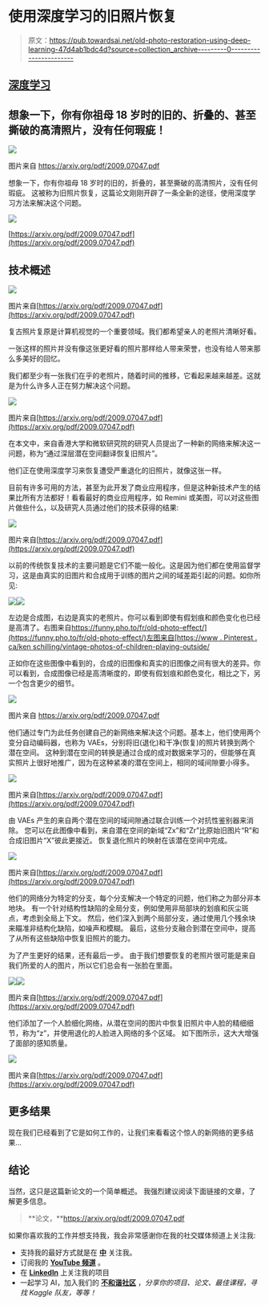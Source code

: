 # 使用深度学习的旧照片恢复

> 原文：<https://pub.towardsai.net/old-photo-restoration-using-deep-learning-47d4ab1bdc4d?source=collection_archive---------0----------------------->

## [深度学习](https://towardsai.net/p/category/machine-learning/deep-learning)

## 想象一下，你有你祖母 18 岁时的旧的、折叠的、甚至撕破的高清照片，没有任何瑕疵！

![](img/28b9935899999be9908db520d7e4863b.png)

图片来自 https://arxiv.org/pdf/2009.07047.pdf

想象一下，你有你祖母 18 岁时的旧的，折叠的，甚至撕破的高清照片，没有任何瑕疵。
这被称为旧照片恢复，这篇论文刚刚开辟了一条全新的途径，使用深度学习方法来解决这个问题。

![](img/cd71a6dcb2b9cbaa5935a4b9c25caf98.png)

[https://arxiv.org/pdf/2009.07047.pdf](https://arxiv.org/pdf/2009.07047.pdf)

## 技术概述

![](img/14ad87be943ae48fc648459c6960acc5.png)

图片来自[https://arxiv.org/pdf/2009.07047.pdf](https://arxiv.org/pdf/2009.07047.pdf)

复古照片复原是计算机视觉的一个重要领域。我们都希望亲人的老照片清晰好看。

一张这样的照片并没有像这张更好看的照片那样给人带来荣誉，也没有给人带来那么多美好的回忆。

我们都至少有一张我们在乎的老照片，随着时间的推移，它看起来越来越差。这就是为什么许多人正在努力解决这个问题。

![](img/4ae847d5e33d40b2958e55ab9940aa2b.png)

图片来自[https://arxiv.org/pdf/2009.07047.pdf](https://arxiv.org/pdf/2009.07047.pdf)

在本文中，来自香港大学和微软研究院的研究人员提出了一种新的网络来解决这一问题，称为“通过深层潜在空间翻译恢复旧照片”。

他们正在使用深度学习来恢复遭受严重退化的旧照片，就像这张一样。

目前有许多可用的方法，甚至为此开发了商业应用程序，但是这种新技术产生的结果比所有方法都好！看看最好的商业应用程序，如 Remini 或美图，可以对这些图片做些什么，以及研究人员通过他们的技术获得的结果:

![](img/ac67c3954bd76858ba8fd3f6b11cca9c.png)

图片来自[https://arxiv.org/pdf/2009.07047.pdf](https://arxiv.org/pdf/2009.07047.pdf)

以前的传统恢复技术的主要问题是它们不能一般化。这是因为他们都在使用监督学习，这是由真实的旧图片和合成用于训练的图片之间的域差距引起的问题。如你所见:

![](img/64f8cc6f97fd37df210ce9cf5eb87115.png)![](img/b5f941a636bd1ff625e70b4faaa7e6e1.png)

左边是合成图，右边是真实的老照片。你可以看到即使有假划痕和颜色变化也已经是高清了。右图来自[https://funny.pho.to/fr/old-photo-effect/](https://funny.pho.to/fr/old-photo-effect/)左图来自[https://www . Pinterest . ca/ken schilling/vintage-photos-of-children-playing-outside/](https://www.pinterest.ca/kenschilling/vintage-photos-of-children-playing-outside/)

正如你在这些图像中看到的，合成的旧图像和真实的旧图像之间有很大的差异。你可以看到，合成图像已经是高清晰度的，即使有假划痕和颜色变化，相比之下，另一个包含更少的细节。

![](img/d2046688b84cf9f3db0c462adeaf36bf.png)

图片来自 https://arxiv.org/pdf/2009.07047.pdf

他们通过专门为此任务创建自己的新网络来解决这个问题。基本上，他们使用两个变分自动编码器，也称为 VAEs，分别将旧(退化)和干净(恢复)的照片转换到两个潜在空间。
这种到潜在空间的转换是通过合成的成对数据来学习的，但能够在真实照片上很好地推广，因为在这种紧凑的潜在空间上，相同的域间隙要小得多。

![](img/c1b5561a69c024a3a25ae3e7802ba352.png)

图片来自[https://arxiv.org/pdf/2009.07047.pdf](https://arxiv.org/pdf/2009.07047.pdf)

由 VAEs 产生的来自两个潜在空间的域间隙通过联合训练一个对抗性鉴别器来消除。
您可以在此图像中看到，来自潜在空间的新域“Zx”和“Zr”比原始旧图片“R”和合成旧图片“X”彼此更接近。
恢复退化照片的映射在该潜在空间中完成。

![](img/3320f1db6b815098d18fc7da502b6df1.png)

图片来自[https://arxiv.org/pdf/2009.07047.pdf](https://arxiv.org/pdf/2009.07047.pdf)

他们的网络分为特定的分支，每个分支解决一个特定的问题，他们称之为部分非本地块。
有一个针对结构性缺陷的全局分支，例如使用非局部块的划痕和灰尘斑点，考虑到全局上下文。
然后，他们深入到两个局部分支，通过使用几个残余块来瞄准非结构化缺陷，如噪声和模糊。
最后，这些分支融合到潜在空间中，提高了从所有这些缺陷中恢复旧照片的能力。

为了产生更好的结果，还有最后一步。
由于我们想要恢复的老照片很可能是来自我们所爱的人的图片，所以它们总会有一张脸在里面。

[![](img/d6d4f598ae72cf7f2fb082a3e0a0d220.png)](https://www.louisbouchard.ai/learnai/)![](img/6caf3a13cf429a8ab3af31d23d4e182d.png)

图片来自[https://arxiv.org/pdf/2009.07047.pdf](https://arxiv.org/pdf/2009.07047.pdf)

他们添加了一个人脸细化网络，从潜在空间的图片中恢复旧照片中人脸的精细细节，称为“z”，并使用退化的人脸进入网络的多个区域。
如下图所示，这大大增强了面部的感知质量。

![](img/cd4d1c238cb4e026060da2af6ebc9b3f.png)

图片来自[https://arxiv.org/pdf/2009.07047.pdf](https://arxiv.org/pdf/2009.07047.pdf)

## 更多结果

现在我们已经看到了它是如何工作的，让我们来看看这个惊人的新网络的更多结果…

## 结论

当然，这只是这篇新论文的一个简单概述。
我强烈建议阅读下面链接的文章，了解更多信息。

> **论文，**https://arxiv.org/pdf/2009.07047.pdf

如果你喜欢我的工作并想支持我，我会非常感谢你在我的社交媒体频道上关注我:

*   支持我的最好方式就是在 [**中**](https://medium.com/@whats_ai) 关注我。
*   订阅我的 [**YouTube 频道**](https://www.youtube.com/channel/UCUzGQrN-lyyc0BWTYoJM_Sg) 。
*   在 [**LinkedIn**](https://www.linkedin.com/company/what-is-artificial-intelligence) 上关注我的项目
*   一起学习 AI，加入我们的 [**不和谐社区**](https://discord.gg/SVse4Sr) ，*分享你的项目、论文、最佳课程，寻找 Kaggle 队友，等等！*